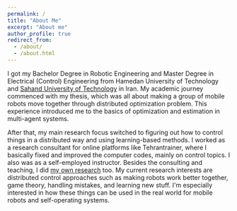 ```yaml
---
permalink: /
title: "About Me"
excerpt: "About me"
author_profile: true
redirect_from: 
  - /about/
  - /about.html
---
```


I got my Bachelor Degree in Robotic Engineering and  Master Degree in Electrical (Control) Engineering from Hamedan University of Technology and [Sahand University of Technology](https://sut.ac.ir/en) in Iran. My academic journey commenced with my thesis, which was all about making a group of mobile robots move together through distributed optimization problem. This experience introduced me to the basics of optimization and estimation in multi-agent systems.

After that, my main research focus switched to figuring out how to control things in a distributed way and using learning-based methods. I worked as a research consultant for online platforms like Tehrantrainer, where I basically fixed and improved the computer codes, mainly on control topics. I also was as a self-employed instructor.
Besides the consulting and teaching, I did [my own research](https://scholar.google.com/citations?user=KOzMTRsAAAAJ&hl=en&oi=ao) too. My current research interests are distributed control approaches such as making robots work better together, game theory, handling mistakes, and learning new stuff. I'm especially interested in how these things can be used in the real world for mobile robots and self-operating systems.



